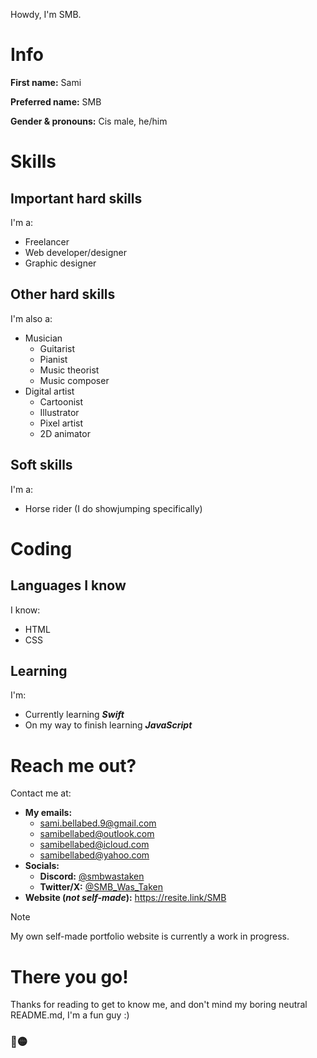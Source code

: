 Howdy, I'm SMB.

# Info
**First name:** Sami

**Preferred name:** SMB

**Gender & pronouns:** Cis male, he/him

# Skills

## Important hard skills
I'm a:

- Freelancer
- Web developer/designer
- Graphic designer 

## Other hard skills
I'm also a:

- Musician
  - Guitarist
  - Pianist
  - Music theorist
  - Music composer
- Digital artist
  - Cartoonist
  - Illustrator
  - Pixel artist
  - 2D animator
      
## Soft skills
I'm a:

- Horse rider (I do showjumping specifically)
 
# Coding

## Languages I know
I know:

- HTML
- CSS

## Learning
I'm:
  - Currently learning ***Swift***
  - On my way to finish learning ***JavaScript***

# Reach me out?
Contact me at:

- **My emails:**
  - sami.bellabed.9@gmail.com
  - samibellabed@outlook.com
  - samibellabed@icloud.com
  - samibellabed@yahoo.com
- **Socials:**
  - **Discord:** [@smbwastaken](https://discordapp.com/users/348466555786362880)
  - **Twitter/X:** [@SMB_Was_Taken](https://x.com/SMB_was_taken)
- **Website (_not self-made_):** https://resite.link/SMB



> [!NOTE]
> My own self-made portfolio website is currently a work in progress.

# There you go!

Thanks for reading to get to know me, and don't mind my boring neutral README.md, I'm a fun guy :)

### 🔵🟡
